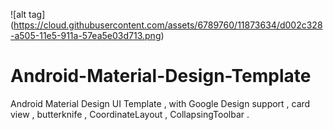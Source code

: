 ![alt tag] (https://cloud.githubusercontent.com/assets/6789760/11873634/d002c328-a505-11e5-911a-57ea5e03d713.png)
# Android-Material-Design-Template
Android Material Design UI Template , with Google Design support , card view , butterknife , CoordinateLayout , CollapsingToolbar . 
